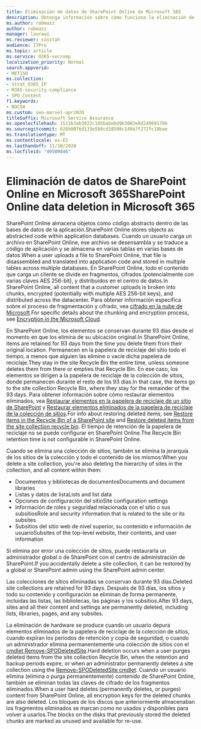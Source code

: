 ```yaml
---
title: Eliminación de datos de SharePoint Online de Microsoft 365
description: Obtenga información sobre cómo funciona la eliminación de datos en SharePoint Online, como el lugar donde se almacena el contenido eliminado y durante cuánto tiempo.
ms.author: robmazz
author: robmazz
manager: laurawi
ms.reviewer: sosstah
audience: ITPro
ms.topic: article
ms.service: O365-seccomp
localization_priority: Normal
search.appverid:
- MET150
ms.collection:
- Strat_O365_IP
- M365-security-compliance
- SPO_Content
f1.keywords:
- NOCSH
ms.custom: seo-marvel-apr2020
titleSuffix: Microsoft Service Assurance
ms.openlocfilehash: 1511b3ab3022c105babebd9b3083e8d240691786
ms.sourcegitcommit: 626b0076d133e588cd28598c149a7f272fc18bae
ms.translationtype: MT
ms.contentlocale: es-ES
ms.lasthandoff: 11/30/2020
ms.locfileid: "49509846"
---
```

# <a name="sharepoint-online-data-deletion-in-microsoft-365"></a><span data-ttu-id="2a8cf-103">Eliminación de datos de SharePoint Online en Microsoft 365</span><span class="sxs-lookup"><span data-stu-id="2a8cf-103">SharePoint Online data deletion in Microsoft 365</span></span>

<span data-ttu-id="2a8cf-104">SharePoint Online almacena objetos como código abstracto dentro de las bases de datos de la aplicación.</span><span class="sxs-lookup"><span data-stu-id="2a8cf-104">SharePoint Online stores objects as abstracted code within application databases.</span></span> <span data-ttu-id="2a8cf-105">Cuando un usuario carga un archivo en SharePoint Online, ese archivo se desensambla y se traduce a código de aplicación y se almacena en varias tablas en varias bases de datos.</span><span class="sxs-lookup"><span data-stu-id="2a8cf-105">When a user uploads a file to SharePoint Online, that file is disassembled and translated into application code and stored in multiple tables across multiple databases.</span></span> <span data-ttu-id="2a8cf-106">En SharePoint Online, todo el contenido que carga un cliente se divide en fragmentos, cifrados (potencialmente con varias claves AES 256-bit), y distribuidos en el centro de datos.</span><span class="sxs-lookup"><span data-stu-id="2a8cf-106">In SharePoint Online, all content that a customer uploads is broken into chunks, encrypted (potentially with multiple AES 256-bit keys), and distributed across the datacenter.</span></span> <span data-ttu-id="2a8cf-107">Para obtener información específica sobre el proceso de fragmentación y cifrado, vea [cifrado en la nube de Microsoft](https://docs.microsoft.com/microsoft-365/compliance/office-365-encryption-in-the-microsoft-cloud-overview).</span><span class="sxs-lookup"><span data-stu-id="2a8cf-107">For specific details about the chunking and encryption process, see [Encryption in the Microsoft Cloud](https://docs.microsoft.com/microsoft-365/compliance/office-365-encryption-in-the-microsoft-cloud-overview).</span></span> 

<span data-ttu-id="2a8cf-108">En SharePoint Online, los elementos se conservan durante 93 días desde el momento en que los elimina de su ubicación original.</span><span class="sxs-lookup"><span data-stu-id="2a8cf-108">In SharePoint Online, items are retained for 93 days from the time you delete them from their original location.</span></span> <span data-ttu-id="2a8cf-109">Permanecen en la papelera de reciclaje del sitio todo el tiempo, a menos que alguien las elimine o vacíe dicha papelera de reciclaje.</span><span class="sxs-lookup"><span data-stu-id="2a8cf-109">They stay in the site Recycle Bin the entire time, unless someone deletes them from there or empties that Recycle Bin.</span></span> <span data-ttu-id="2a8cf-110">En ese caso, los elementos se dirigen a la papelera de reciclaje de la colección de sitios, donde permanecen durante el resto de los 93 días.</span><span class="sxs-lookup"><span data-stu-id="2a8cf-110">In that case, the items go to the site collection Recycle Bin, where they stay for the remainder of the 93 days.</span></span> <span data-ttu-id="2a8cf-111">Para obtener información sobre cómo restaurar elementos eliminados, vea [Restaurar elementos en la papelera de reciclaje de un sitio de SharePoint](https://support.office.com/article/6df466b6-55f2-4898-8d6e-c0dff851a0be#ID0EAADAAA=Online
) y [Restaurar elementos eliminados de la papelera de reciclaje de la colección de sitios](https://support.office.com/article/5fa924ee-16d7-487b-9a0a-021b9062d14b).</span><span class="sxs-lookup"><span data-stu-id="2a8cf-111">For info about restoring deleted items, see [Restore items in the Recycle Bin of a SharePoint site](https://support.office.com/article/6df466b6-55f2-4898-8d6e-c0dff851a0be#ID0EAADAAA=Online
) and [Restore deleted items from the site collection recycle bin](https://support.office.com/article/5fa924ee-16d7-487b-9a0a-021b9062d14b).</span></span> <span data-ttu-id="2a8cf-112">El tiempo de retención de la papelera de reciclaje no se puede configurar en SharePoint Online.</span><span class="sxs-lookup"><span data-stu-id="2a8cf-112">The Recycle Bin retention time is not configurable in SharePoint Online.</span></span>

<span data-ttu-id="2a8cf-113">Cuando se elimina una colección de sitios, también se elimina la jerarquía de los sitios de la colección y todo el contenido de los mismos:</span><span class="sxs-lookup"><span data-stu-id="2a8cf-113">When you delete a site collection, you're also deleting the hierarchy of sites in the collection, and all content within them:</span></span>

- <span data-ttu-id="2a8cf-114">Documentos y bibliotecas de documentos</span><span class="sxs-lookup"><span data-stu-id="2a8cf-114">Documents and document libraries</span></span>
- <span data-ttu-id="2a8cf-115">Listas y datos de lista</span><span class="sxs-lookup"><span data-stu-id="2a8cf-115">Lists and list data</span></span>
- <span data-ttu-id="2a8cf-116">Opciones de configuración del sitio</span><span class="sxs-lookup"><span data-stu-id="2a8cf-116">Site configuration settings</span></span>
- <span data-ttu-id="2a8cf-117">Información de roles y seguridad relacionada con el sitio o sus subsitios</span><span class="sxs-lookup"><span data-stu-id="2a8cf-117">Role and security information that is related to the site or its subsites</span></span>
- <span data-ttu-id="2a8cf-118">Subsitios del sitio web de nivel superior, su contenido e información de usuario</span><span class="sxs-lookup"><span data-stu-id="2a8cf-118">Subsites of the top-level website, their contents, and user information</span></span>

<span data-ttu-id="2a8cf-119">Si elimina por error una colección de sitios, puede restaurarla un administrador global o de SharePoint con el centro de administración de SharePoint.</span><span class="sxs-lookup"><span data-stu-id="2a8cf-119">If you accidentally delete a site collection, it can be restored by a global or SharePoint admin using the SharePoint admin center.</span></span>

<span data-ttu-id="2a8cf-120">Las colecciones de sitios eliminadas se conservan durante 93 días.</span><span class="sxs-lookup"><span data-stu-id="2a8cf-120">Deleted site collections are retained for 93 days.</span></span> <span data-ttu-id="2a8cf-121">Después de 93 días, los sitios y todo su contenido y configuración se eliminan de forma permanente, incluidas las listas, las bibliotecas, las páginas y los subsitios.</span><span class="sxs-lookup"><span data-stu-id="2a8cf-121">After 93 days, sites and all their content and settings are permanently deleted, including lists, libraries, pages, and any subsites.</span></span>

<span data-ttu-id="2a8cf-122">La eliminación de hardware se produce cuando un usuario depura elementos eliminados de la papelera de reciclaje de la colección de sitios, cuando expiran los períodos de retención y copia de seguridad, o cuando un administrador elimina permanentemente una colección de sitios con el [cmdlet Remove-SPODeletedSite](https://docs.microsoft.com/powershell/module/sharepoint-online/remove-spodeletedsite).</span><span class="sxs-lookup"><span data-stu-id="2a8cf-122">Hard deletion occurs when a user purges deleted items from the site collection Recycle Bin, when the retention and backup periods expire, or when an administrator permanently deletes a site collection using the [Remove-SPODeletedSite cmdlet](https://docs.microsoft.com/powershell/module/sharepoint-online/remove-spodeletedsite).</span></span> <span data-ttu-id="2a8cf-123">Cuando un usuario elimina (elimina o purga permanentemente) contenido de SharePoint Online, también se eliminan todas las claves de cifrado de los fragmentos eliminados.</span><span class="sxs-lookup"><span data-stu-id="2a8cf-123">When a user hard deletes (permanently deletes, or purges) content from SharePoint Online, all encryption keys for the deleted chunks are also deleted.</span></span> <span data-ttu-id="2a8cf-124">Los bloques de los discos que anteriormente almacenaban los fragmentos eliminados se marcan como no usados y disponibles para volver a usarlos.</span><span class="sxs-lookup"><span data-stu-id="2a8cf-124">The blocks on the disks that previously stored the deleted chunks are marked as unused and available for re-use.</span></span>
